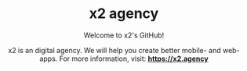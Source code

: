 <div align="center">
  <h1 align="center">x2 agency</h1>
  
  

Welcome to x2's GitHub!

x2 is an digital agency. We will help you create better mobile- and web-apps. For more information, visit: <b>https://x2.agency</b>
</div>

<!--

**Here are some ideas to get you started:**

🙋‍♀️ A short introduction - what is your organization all about?
🌈 Contribution guidelines - how can the community get involved?
👩‍💻 Useful resources - where can the community find your docs? Is there anything else the community should know?
🍿 Fun facts - what does your team eat for breakfast?
🧙 Remember, you can do mighty things with the power of [Markdown](https://docs.github.com/github/writing-on-github/getting-started-with-writing-and-formatting-on-github/basic-writing-and-formatting-syntax)
-->
